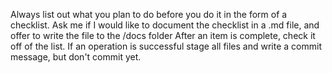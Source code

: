 Always list out what you plan to do before you do it in the form of a checklist. 
Ask me if I would like to document the checklist in a .md file, and offer to write the file to the /docs folder
After an item is complete, check it off of the list. 
If an operation is successful stage all files and write a commit message, but don't commit yet.
